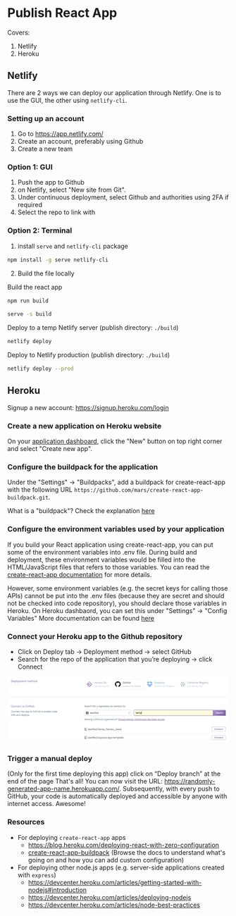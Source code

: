 # Publish React App

Covers:

1. Netlify
2. Heroku

## Netlify

There are 2 ways we can deploy our application through Netlify.
One is to use the GUI, the other using `netlify-cli`.

### Setting up an account

1. Go to https://app.netlify.com/
2. Create an account, preferably using Github
3. Create a new team

### Option 1: GUI

1. Push the app to Github
2. on Netlify, select "New site from Git".
3. Under continuous deployment, select Github and authorities using 2FA if required
4. Select the repo to link with

### Option 2: Terminal

1. install `serve` and `netlify-cli` package

```sh
npm install -g serve netlify-cli
```

2. Build the file locally

Build the react app

```sh
npm run build
```

```sh
serve -s build
```

Deploy to a temp Netlify server (publish directory: `./build`)

```sh
netlify deploy
```

Deploy to Netlify production (publish directory: `./build`)

```sh
netlify deploy --prod
```

## Heroku

Signup a new account: https://signup.heroku.com/login

### Create a new application on Heroku website

On your [application dashboard](https://dashboard.heroku.com/apps), click the "New" button on top right corner and select "Create new app".

### Configure the buildpack for the application

Under the "Settings" -> "Buildpacks", add a buildpack for create-react-app with the following URL `https://github.com/mars/create-react-app-buildpack.git`.

What is a "buildpack"? Check the explanation [here](https://devcenter.heroku.com/articles/buildpacks)

### Configure the environment variables used by your application

If you build your React application using create-react-app, you can put some of the environment variables into .env file. During build and deployment, these environment variables would be filled into the HTML/JavaScript files that refers to those variables. You can read the [create-react-app documentation](https://create-react-app.dev/docs/adding-custom-environment-variables/) for more details.

However, some environment variables (e.g. the secret keys for calling those APIs) cannot be put into the .env files (because they are secret and should not be checked into code repository), you should declare those variables in Heroku.
On Heroku dashbaord, you can set this under "Settings" -> "Config Variables"
More documentation can be found [here](https://devcenter.heroku.com/articles/config-vars)

### Connect your Heroku app to the Github repository

- Click on Deploy tab → Deployment method → select GitHub
- Search for the repo of the application that you’re deploying → click Connect

![connect heroku app](_media/herokuConnectApp.png)

### Trigger a manual deploy

(Only for the first time deploying this app) click on “Deploy branch” at the end of the page
That's all! You can now visit the URL: https://randomly-generated-app-name.herokuapp.com/.
Subsequently, with every push to GitHub, your code is automatically deployed and accessible by anyone with internet access. Awesome!

### Resources

- For deploying `create-react-app` apps
  - https://blog.heroku.com/deploying-react-with-zero-configuration
  - [create-react-app-buildpack](https://github.com/mars/create-react-app-buildpack) (Browse the docs to understand what's going on and how you can add custom configuration)
- For deploying other node.js apps (e.g. server-side applications created with `express`)
  - https://devcenter.heroku.com/articles/getting-started-with-nodejs#introduction
  - https://devcenter.heroku.com/articles/deploying-nodejs
  - https://devcenter.heroku.com/articles/node-best-practices
